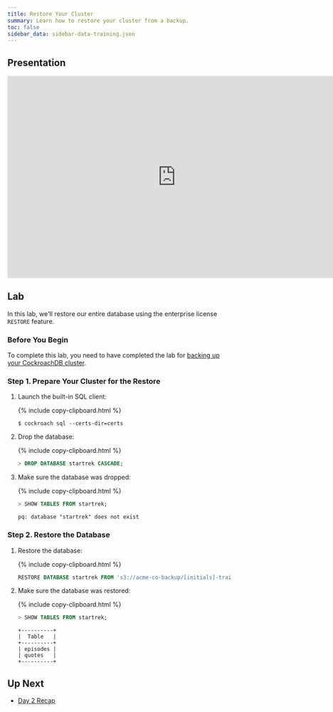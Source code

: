 ```yaml
---
title: Restore Your Cluster
summary: Learn how to restore your cluster from a backup.
toc: false
sidebar_data: sidebar-data-training.json
---
```


<div id="toc"></div>

## Presentation

<iframe src="https://docs.google.com/presentation/d/e/2PACX-1vQXiMw_TWkgeYIxGUpRwESzzKkeTGOtiRnzed2BJuGyJRR7MIvVTWfk_tGU47O4jo0hn2UUCaGAh99A/embed?start=false&loop=false" frameborder="0" width="756" height="454" allowfullscreen="true" mozallowfullscreen="true" webkitallowfullscreen="true"></iframe>

## Lab

In this lab, we'll restore our entire database using the enterprise license `RESTORE` feature.

### Before You Begin

To complete this lab, you need to have completed the lab for [backing up your CockroachDB cluster](back-up-a-cluster.html).

### Step 1. Prepare Your Cluster for the Restore

1. Launch the built-in SQL client:

    {% include copy-clipboard.html %}
    ~~~ shell
    $ cockroach sql --certs-dir=certs
    ~~~

2. Drop the database:

    {% include copy-clipboard.html %}
    ~~~ sql
    > DROP DATABASE startrek CASCADE;
    ~~~

3. Make sure the database was dropped:

    {% include copy-clipboard.html %}
    ~~~ sql
    > SHOW TABLES FROM startrek;
    ~~~

    ~~~
    pq: database "startrek" does not exist
    ~~~

### Step 2. Restore the Database

1. Restore the database:

    {% include copy-clipboard.html %}
    ~~~ sql
    RESTORE DATABASE startrek FROM 's3://acme-co-backup/[initials]-training?AWS_ACCESS_KEY_ID={{site.training.aws_access_key}}&AWS_SECRET_ACCESS_KEY={{site.training.aws_secret_access_key}}';
    ~~~

2. Make sure the database was restored:

    {% include copy-clipboard.html %}
    ~~~ sql
    > SHOW TABLES FROM startrek;
    ~~~

    ~~~
    +----------+
    |  Table   |
    +----------+
    | episodes |
    | quotes   |
    +----------+
    ~~~

## Up Next

- [Day 2 Recap](day-2-recap.html)
